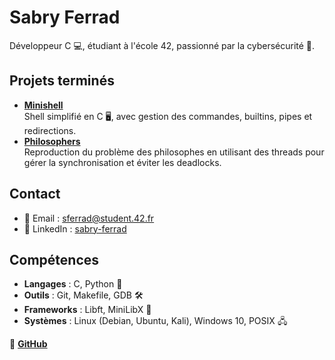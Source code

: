 # Sabry Ferrad

Développeur C 💻, étudiant à l'école 42, passionné par la cybersécurité 🔐.


## Projets terminés

- **[Minishell](https://github.com/sbr93z/minishell)**  
  Shell simplifié en C 🖥️, avec gestion des commandes, builtins, pipes et redirections.
- **[Philosophers](https://github.com/sbr93z/philosophers)**  
  Reproduction du problème des philosophes en utilisant des threads pour gérer la synchronisation et éviter les deadlocks.

## Contact

- 📧 Email : [sferrad@student.42.fr](mailto:sferrad@student.42.fr)
- 🔗 LinkedIn : [sabry-ferrad](https://www.linkedin.com/in/sabry-ferrad-722ba6354/)

## Compétences

- **Langages** : C, Python 🐍
- **Outils** : Git, Makefile, GDB 🛠️
- **Frameworks** : Libft, MiniLibX 🧩
- **Systèmes** : Linux (Debian, Ubuntu, Kali), Windows 10, POSIX 🖧

🔗 **[GitHub](https://github.com/sbr93z)**
